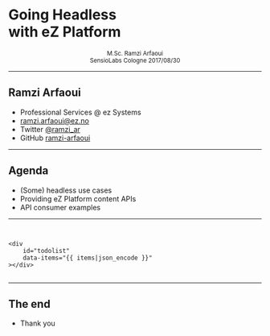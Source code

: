 # Going Headless<br />with eZ Platform

<center><small>M.Sc. Ramzi Arfaoui</small></center>

<center><small>SensioLabs Cologne 2017/08/30</small></center>

---

## Ramzi Arfaoui

- Professional Services @ ez Systems
- ramzi.arfaoui@ez.no
- Twitter <a target="_blank" href="https://twitter.com/ramzi_ar" >@ramzi_ar</a>
- GitHub <a target="_blank" href="https://github.com/ramzi-arfaoui/" >ramzi-arfaoui</a>

---

## Agenda

- (Some) headless use cases
- Providing eZ Platform content APIs
- API consumer examples

---

```


<div
    id="todolist"
    data-items="{{ items|json_encode }}"
></div>


```

---

## The end

- Thank you
